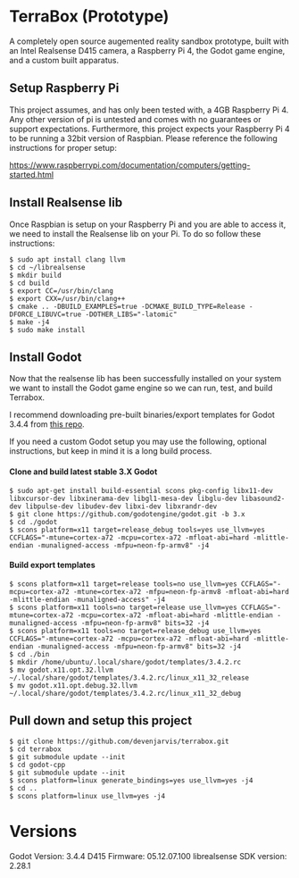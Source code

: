 # TerraBox (Prototype)
A completely open source augemented reality sandbox prototype, built with an Intel Realsense D415 camera, a Raspberry Pi 4, the Godot game engine, and a custom built apparatus.

## Setup Raspberry Pi
This project assumes, and has only been tested with, a 4GB Raspberry Pi 4. Any other version of pi is untested and comes with no guarantees or support expectations. Furthermore, this project expects your Raspberry Pi 4 to be running a 32bit version of Raspbian. Please reference the following instructions for proper setup:

https://www.raspberrypi.com/documentation/computers/getting-started.html

## Install Realsense lib
Once Raspbian is setup on your Raspberry Pi and you are able to access it, we need to install the Realsense lib on your Pi. To do so follow these instructions:

```console
$ sudo apt install clang llvm
$ cd ~/librealsense
$ mkdir build
$ cd build
$ export CC=/usr/bin/clang
$ export CXX=/usr/bin/clang++
$ cmake .. -DBUILD_EXAMPLES=true -DCMAKE_BUILD_TYPE=Release -DFORCE_LIBUVC=true -DOTHER_LIBS="-latomic"
$ make -j4
$ sudo make install
```


## Install Godot
Now that the realsense lib has been successfully installed on your system we want to install the Godot game engine so we can run, test, and build Terrabox. 

I recommend downloading pre-built binaries/export templates for Godot 3.4.4 from [this repo](https://github.com/hiulit/Unofficial-Godot-Engine-Raspberry-Pi).

If you need a custom Godot setup you may use the following, optional instructions, but keep in mind it is a long build process.

#### Clone and build latest stable 3.X Godot
```console
$ sudo apt-get install build-essential scons pkg-config libx11-dev libxcursor-dev libxinerama-dev libgl1-mesa-dev libglu-dev libasound2-dev libpulse-dev libudev-dev libxi-dev libxrandr-dev
$ git clone https://github.com/godotengine/godot.git -b 3.x
$ cd ./godot
$ scons platform=x11 target=release_debug tools=yes use_llvm=yes CCFLAGS="-mtune=cortex-a72 -mcpu=cortex-a72 -mfloat-abi=hard -mlittle-endian -munaligned-access -mfpu=neon-fp-armv8" -j4
```

#### Build export templates
```console
$ scons platform=x11 target=release tools=no use_llvm=yes CCFLAGS="-mcpu=cortex-a72 -mtune=cortex-a72 -mfpu=neon-fp-armv8 -mfloat-abi=hard -mlittle-endian -munaligned-access" -j4
$ scons platform=x11 tools=no target=release use_llvm=yes CCFLAGS="-mtune=cortex-a72 -mcpu=cortex-a72 -mfloat-abi=hard -mlittle-endian -munaligned-access -mfpu=neon-fp-armv8" bits=32 -j4
$ scons platform=x11 tools=no target=release_debug use_llvm=yes CCFLAGS="-mtune=cortex-a72 -mcpu=cortex-a72 -mfloat-abi=hard -mlittle-endian -munaligned-access -mfpu=neon-fp-armv8" bits=32 -j4
$ cd ./bin
$ mkdir /home/ubuntu/.local/share/godot/templates/3.4.2.rc
$ mv godot.x11.opt.32.llvm ~/.local/share/godot/templates/3.4.2.rc/linux_x11_32_release
$ mv godot.x11.opt.debug.32.llvm ~/.local/share/godot/templates/3.4.2.rc/linux_x11_32_debug
```
## Pull down and setup this project
```console
$ git clone https://github.com/devenjarvis/terrabox.git
$ cd terrabox
$ git submodule update --init
$ cd godot-cpp
$ git submodule update --init
$ scons platform=linux generate_bindings=yes use_llvm=yes -j4
$ cd ..
$ scons platform=linux use_llvm=yes -j4
```


# Versions
Godot Version: 3.4.4
D415 Firmware: 05.12.07.100
librealsense SDK version: 2.28.1
